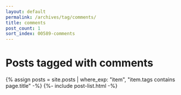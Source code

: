 ```yaml
---
layout: default
permalink: /archives/tag/comments/
title: comments
post_count: 1
sort_index: 00589-comments
---
```

<h1 class="page-heading">Posts tagged with comments</h1>
{% assign posts = site.posts | where_exp: "item", "item.tags contains page.title" -%}
{%- include post-list.html -%}
